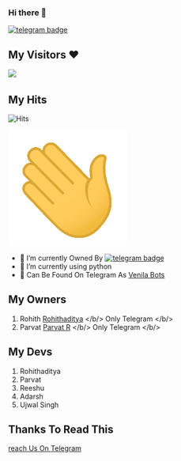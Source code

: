 ### Hi there 👋
[![telegram badge](https://img.shields.io/badge/Venilabots-30302f?style=flat&logo=telegram)](https://t.me/venilabots)

## My Visitors ❤
![](https://visitor-badge.glitch.me/badge?page_id=venilabots)

## My Hits 
![Hits](https://hits.seeyoufarm.com/api/count/incr/badge.svg?url=https://github.com/venilabots/)

![HI](https://raw.githubusercontent.com/ABSphreak/ABSphreak/master/gifs/Hi.gif)
- 🔭 I’m currently Owned By [![telegram badge](https://img.shields.io/badge/rohithaditya-30302f?style=flat&logo=telegram)](https://t.me/rohithaditya)
- 🌱 I’m currently using python 
- 💬 Can Be Found On Telegram As [Venila Bots](t.me/venilabots)

## My Owners
1. Rohith [Rohithaditya](https://telegram.me/rohithaditya) </b/> Only Telegram </b/>
2. Parvat [Parvat R](https://telegram.me/Parvat_R) </b/> Only Telegram </b/>

## My Devs
1. Rohithaditya
2. Parvat
3. Reeshu
4. Adarsh
5. Ujwal Singh

## Thanks To Read This 
[reach Us On Telegram](t.me/venilabots)

